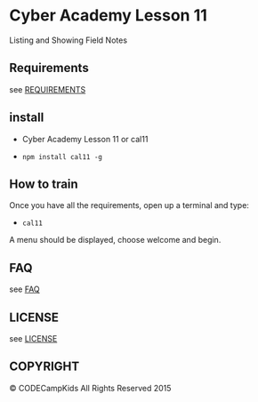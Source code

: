 # Cyber Academy Lesson 11

Listing and Showing Field Notes

## Requirements

  see [REQUIREMENTS](../REQUIREMENTS.md)

## install

*  Cyber Academy Lesson 11 or cal11

  - `npm install cal11 -g`

## How to train

Once you have all the requirements, open up a terminal and type:

  - `cal11`

A menu should be displayed, choose welcome and begin.

## FAQ

  see [FAQ](../FAQ.md)

## LICENSE

see [LICENSE](../LICENSE)

## COPYRIGHT

&copy; CODECampKids All Rights Reserved 2015
